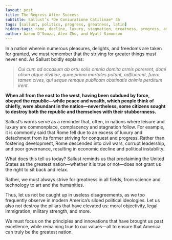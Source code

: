 ```yaml
---
layout: post
title: The Regress After Success
subtitle: Sallust’s *De Coniuratione Catilinae* 36
tags: [sallust, politics, progress, greatness, latin]
hidden-tags: rome, decline, luxury, stagnation, greatness, progress, america
author: Aaron D’Souza, Alex Zhu, and Wyatt Simonson
---
```


In a nation wherein numerous pleasures, delights, and freedoms are taken for granted, we must remember that the striving for greater things must never end. As Sallust boldly explains:

> _Cui cum ad occasum ab ortu solis omnia domita armis parerent, domi otium atque divitiae, quae prima mortales putant, adfluerent, fuere tamen cives, qui seque remque publicam obstinatis animis perditum irent._

**When all from the east to the west, having been subdued by force, obeyed the republic—while peace and wealth, which people think of chiefly, were abundant in the nation—nevertheless, some citizens sought to destroy both the republic and themselves with their stubbornness.**

Sallust’s words serve as a reminder that, often, in nations where leisure and luxury are commonplace, complacency and stagnation follow. For example, it is commonly said that Rome fell due to an excess of luxury and detachment from its former striving for conquest and progress. Rather than fostering development, Rome descended into civil wars, corrupt leadership, and poor governance, resulting in economic decline and political instability.

What does this tell us today? Sallust reminds us that proclaiming the United States as the greatest nation—whether it is true or not—does not grant us the right to sit back and relax.

Rather, we must always strive for greatness in all fields, from science and technology to art and the humanities.

Thus, let us not be caught up in useless disagreements, as we too frequently observe in modern America’s siloed political ideologies. Let us also not destroy the pillars that have elevated us: moral objectivity, legal immigration, military strength, and more.

We must focus on the principles and innovations that have brought us past excellence, while remaining true to our values—all to ensure that America can truly be the greatest nation.
